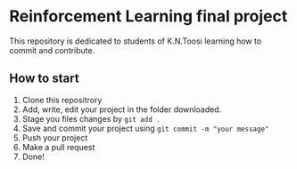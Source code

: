 # Reinforcement Learning final project

This repository is dedicated to students of K.N.Toosi learning how to commit and contribute. 

## How to start

1. Clone this repositrory
2. Add, write, edit your project in the folder downloaded.
3. Stage you files changes by `git add .`
3. Save and commit your project using `git commit -m "your message"`
4. Push your project
5. Make a pull request
6. Done!

